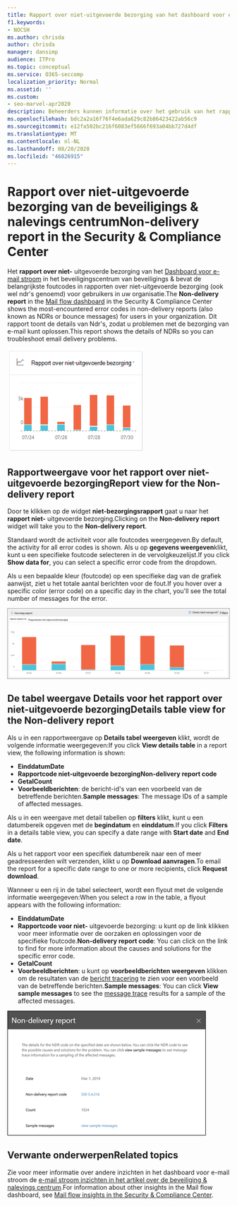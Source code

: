 ```yaml
---
title: Rapport over niet-uitgevoerde bezorging van het dashboard voor e-mail stroom
f1.keywords:
- NOCSH
ms.author: chrisda
author: chrisda
manager: dansimp
audience: ITPro
ms.topic: conceptual
ms.service: O365-seccomp
localization_priority: Normal
ms.assetid: ''
ms.custom:
- seo-marvel-apr2020
description: Beheerders kunnen informatie over het gebruik van het rapport over niet-uitgevoerde bezorgings gegevens in het dashboard voor e-mail stroom in de beveiligings & nalevings centrum voor het bewaken van de meest voorkomende foutcodes in rapporten over niet-uitgevoerde bezorging (ook wel Ndr's of stuiteren) van afzenders in uw organisatie.
ms.openlocfilehash: bdc2a2a16f76f4e6ada629c82b86423422ab56c9
ms.sourcegitcommit: e12fa502bc216f6083ef5666f693a04bb727d4df
ms.translationtype: MT
ms.contentlocale: nl-NL
ms.lasthandoff: 08/20/2020
ms.locfileid: "46826915"
---
```

# <a name="non-delivery-report-in-the-security--compliance-center"></a><span data-ttu-id="338c4-103">Rapport over niet-uitgevoerde bezorging van de beveiligings & nalevings centrum</span><span class="sxs-lookup"><span data-stu-id="338c4-103">Non-delivery report in the Security & Compliance Center</span></span>

<span data-ttu-id="338c4-104">Het **rapport over niet-** uitgevoerde bezorging van het [Dashboard voor e-mail stroom](mail-flow-insights-v2.md) in het beveiligingscentrum van beveiligings & bevat de belangrijkste foutcodes in rapporten over niet-uitgevoerde bezorging (ook wel ndr's genoemd) voor gebruikers in uw organisatie.</span><span class="sxs-lookup"><span data-stu-id="338c4-104">The **Non-delivery report** in the [Mail flow dashboard](mail-flow-insights-v2.md) in the Security & Compliance Center shows the most-encountered error codes in non-delivery reports (also known as NDRs or bounce messages) for users in your organization.</span></span> <span data-ttu-id="338c4-105">Dit rapport toont de details van Ndr's, zodat u problemen met de bezorging van e-mail kunt oplossen.</span><span class="sxs-lookup"><span data-stu-id="338c4-105">This report shows the details of NDRs so you can troubleshoot email delivery problems.</span></span>

![Widget rapport over niet-uitgevoerde bezorging in het dashboard voor e-mail stroom in de beveiligings & nalevings centrum](../../media/mfi-non-delivery-report-widget.png)

## <a name="report-view-for-the-non-delivery-report"></a><span data-ttu-id="338c4-107">Rapportweergave voor het rapport over niet-uitgevoerde bezorging</span><span class="sxs-lookup"><span data-stu-id="338c4-107">Report view for the Non-delivery report</span></span>

<span data-ttu-id="338c4-108">Door te klikken op de widget **niet-bezorgingsrapport** gaat u naar het **rapport niet-** uitgevoerde bezorging.</span><span class="sxs-lookup"><span data-stu-id="338c4-108">Clicking on the **Non-delivery report** widget will take you to the **Non-delivery report**.</span></span>

<span data-ttu-id="338c4-109">Standaard wordt de activiteit voor alle foutcodes weergegeven.</span><span class="sxs-lookup"><span data-stu-id="338c4-109">By default, the activity for all error codes is shown.</span></span> <span data-ttu-id="338c4-110">Als u op **gegevens weergeven**klikt, kunt u een specifieke foutcode selecteren in de vervolgkeuzelijst.</span><span class="sxs-lookup"><span data-stu-id="338c4-110">If you click **Show data for**, you can select a specific error code from the dropdown.</span></span>

<span data-ttu-id="338c4-111">Als u een bepaalde kleur (foutcode) op een specifieke dag van de grafiek aanwijst, ziet u het totale aantal berichten voor de fout.</span><span class="sxs-lookup"><span data-stu-id="338c4-111">If you hover over a specific color (error code) on a specific day in the chart, you'll see the total number of messages for the error.</span></span>

![Rapportweergave in het niet-geaccepteerde domein rapport](../../media/mfi-non-delivery-report-overview-view.png)

## <a name="details-table-view-for-the-non-delivery-report"></a><span data-ttu-id="338c4-113">De tabel weergave Details voor het rapport over niet-uitgevoerde bezorging</span><span class="sxs-lookup"><span data-stu-id="338c4-113">Details table view for the Non-delivery report</span></span>

<span data-ttu-id="338c4-114">Als u in een rapportweergave op **Details tabel weergeven** klikt, wordt de volgende informatie weergegeven:</span><span class="sxs-lookup"><span data-stu-id="338c4-114">If you click **View details table** in a report view, the following information is shown:</span></span>

- <span data-ttu-id="338c4-115">**Einddatum**</span><span class="sxs-lookup"><span data-stu-id="338c4-115">**Date**</span></span>
- <span data-ttu-id="338c4-116">**Rapportcode niet-uitgevoerde bezorging**</span><span class="sxs-lookup"><span data-stu-id="338c4-116">**Non-delivery report code**</span></span>
- <span data-ttu-id="338c4-117">**Getal**</span><span class="sxs-lookup"><span data-stu-id="338c4-117">**Count**</span></span>
- <span data-ttu-id="338c4-118">**Voorbeeldberichten**: de bericht-id's van een voorbeeld van de betreffende berichten.</span><span class="sxs-lookup"><span data-stu-id="338c4-118">**Sample messages**: The message IDs of a sample of affected messages.</span></span>

<span data-ttu-id="338c4-119">Als u in een weergave met detail tabellen op **filters** klikt, kunt u een datumbereik opgeven met de **begindatum** en **einddatum**.</span><span class="sxs-lookup"><span data-stu-id="338c4-119">If you click **Filters** in a details table view, you can specify a date range with **Start date** and **End date**.</span></span>

<span data-ttu-id="338c4-120">Als u het rapport voor een specifiek datumbereik naar een of meer geadresseerden wilt verzenden, klikt u op **Download aanvragen**.</span><span class="sxs-lookup"><span data-stu-id="338c4-120">To email the report for a specific date range to one or more recipients, click **Request download**.</span></span>

<span data-ttu-id="338c4-121">Wanneer u een rij in de tabel selecteert, wordt een flyout met de volgende informatie weergegeven:</span><span class="sxs-lookup"><span data-stu-id="338c4-121">When you select a row in the table, a flyout appears with the following information:</span></span>

- <span data-ttu-id="338c4-122">**Einddatum**</span><span class="sxs-lookup"><span data-stu-id="338c4-122">**Date**</span></span>
- <span data-ttu-id="338c4-123">**Rapportcode voor niet-** uitgevoerde bezorging: u kunt op de link klikken voor meer informatie over de oorzaken en oplossingen voor de specifieke foutcode.</span><span class="sxs-lookup"><span data-stu-id="338c4-123">**Non-delivery report code**: You can click on the link to find for more information about the causes and solutions for the specific error code.</span></span>
- <span data-ttu-id="338c4-124">**Getal**</span><span class="sxs-lookup"><span data-stu-id="338c4-124">**Count**</span></span>
- <span data-ttu-id="338c4-125">**Voorbeeldberichten**: u kunt op **voorbeeldberichten weergeven** klikken om de resultaten van de [bericht tracering](message-trace-scc.md) te zien voor een voorbeeld van de betreffende berichten.</span><span class="sxs-lookup"><span data-stu-id="338c4-125">**Sample messages**: You can click **View sample messages** to see the [message trace](message-trace-scc.md) results for a sample of the affected messages.</span></span>

![Info-flyout na het selecteren van een rij in de tabel Details in het rapport niet-uitgevoerde bezorging](../../media/mfi-non-delivery-report-details-flyout.png)

## <a name="related-topics"></a><span data-ttu-id="338c4-127">Verwante onderwerpen</span><span class="sxs-lookup"><span data-stu-id="338c4-127">Related topics</span></span>

<span data-ttu-id="338c4-128">Zie voor meer informatie over andere inzichten in het dashboard voor e-mail stroom de [e-mail stroom inzichten in het artikel over de beveiliging & nalevings centrum](mail-flow-insights-v2.md).</span><span class="sxs-lookup"><span data-stu-id="338c4-128">For information about other insights in the Mail flow dashboard, see [Mail flow insights in the Security & Compliance Center](mail-flow-insights-v2.md).</span></span>
